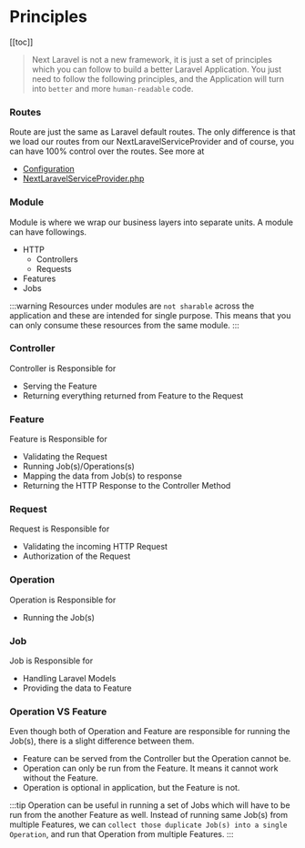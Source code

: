 # Principles

[[toc]]

> Next Laravel is not a new framework, it is just a set of principles which you can follow to build a better Laravel Application.
> You just need to follow the following principles, and the Application will turn into `better` and more `human-readable` code.

### Routes

Route are just the same as Laravel default routes. The only difference is that we load our routes from our NextLaravelServiceProvider and of course, 
you can have 100% control over the routes. See more at
- [Configuration](/configuration.html#config)
- [NextLaravelServiceProvider.php](https://github.com/laranex/next-laravel/blob/master/src/NextLaravelServiceProvider.php#L46)

### Module
Module is where we wrap our business layers into separate units. A module can have followings.
- HTTP
  - Controllers
  - Requests
- Features
- Jobs

:::warning
Resources under modules are `not sharable` across the application and these are intended for single purpose.
This means that you can only consume these resources from the same module.
:::

### Controller

Controller is Responsible for
- Serving the Feature
- Returning everything returned from Feature to the Request

### Feature

Feature is Responsible for
- Validating the Request
- Running Job(s)/Operations(s)
- Mapping the data from Job(s) to response
- Returning the HTTP Response to the Controller Method

### Request

Request is Responsible for
- Validating the incoming HTTP Request
- Authorization of the Request

### Operation

Operation is Responsible for
- Running the Job(s)

### Job

Job is Responsible for
- Handling Laravel Models
- Providing the data to Feature

### Operation VS Feature

Even though both of Operation and Feature are responsible for running the Job(s), there is a slight difference between them.
- Feature can be served from the Controller but the Operation cannot be.
- Operation can only be run from the Feature. It means it cannot work without the Feature.
- Operation is optional in application, but the Feature is not.

:::tip
Operation can be useful in running a set of Jobs which will have to be run from the another Feature as well.
Instead of running same Job(s) from multiple Features, we can `collect those duplicate Job(s) into a single Operation`,
and run that Operation from multiple Features.
:::

